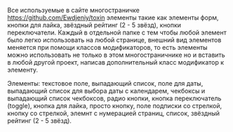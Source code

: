Все используемые в сайте многостраничке https://github.com/Ewdjeniy/toxin элементы такие как элементы форм, кнопки для лайка, звёздный рейтинг (2 - 5 звёзд), кнопки переключатели. Каждый в отдельной папке с тем чтобы любой элемент было легко использовать на любой странице, внешний вид элементов меняется при помощи классов модификаторов, то есть элементы можно использовать не только в этом многостраничнике но и вставить в любой другой проект, написав дополнительный класс модификатор к элементу.
  
  Элементы: текстовое поле, выпадающий список, поле для даты, выпадающий список для выбора даты с календарем, чекбоксы и выпадающий список чекбоксов, радио кнопки, кнопка переключатель (toggle), кнопка для лайка, просто кнопку, поле подписки со стрелкой, кнопку со стрелкой, элемнт с нумерацией страниц, список, звёздный рейтинг (2 - 5 звёзд).
